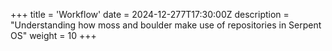 +++
title = 'Workflow'
date = 2024-12-277T17:30:00Z
description = "Understanding how moss and boulder make use of repositories in Serpent OS"
weight = 10
+++
